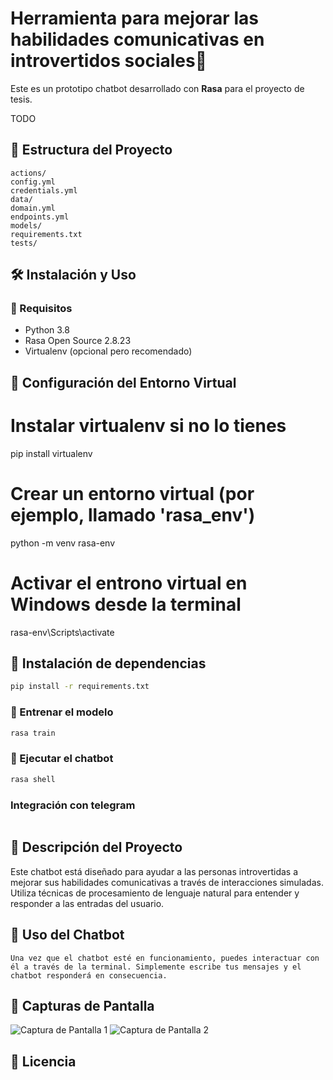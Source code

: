 # Herramienta para mejorar las habilidades comunicativas en introvertidos sociales🤖


Este es un prototipo chatbot desarrollado con **Rasa** para el proyecto de tesis.

TODO

## 📂 Estructura del Proyecto
```
actions/
config.yml
credentials.yml
data/
domain.yml
endpoints.yml
models/
requirements.txt
tests/
```

## 🛠 Instalación y Uso

### 🔹 Requisitos
- Python 3.8
- Rasa Open Source 2.8.23
- Virtualenv (opcional pero recomendado)

## 🔹 Configuración del Entorno Virtual
# Instalar virtualenv si no lo tienes
pip install virtualenv

# Crear un entorno virtual (por ejemplo, llamado 'rasa_env')
python -m venv rasa-env

# Activar el entrono virtual en Windows desde la terminal
rasa-env\Scripts\activate   


## 🔹 Instalación de dependencias
```sh
pip install -r requirements.txt
```

### 🔹 Entrenar el modelo
```sh
rasa train
```

### 🔹 Ejecutar el chatbot
```sh
rasa shell

```
### Integración con telegram
```

```

## 📝 Descripción del Proyecto
Este chatbot está diseñado para ayudar a las personas introvertidas a mejorar sus habilidades comunicativas a través de interacciones simuladas. Utiliza técnicas de procesamiento de lenguaje natural para entender y responder a las entradas del usuario.


## 🚀 Uso del Chatbot

```
Una vez que el chatbot esté en funcionamiento, puedes interactuar con él a través de la terminal. Simplemente escribe tus mensajes y el chatbot responderá en consecuencia.
```


## 📸 Capturas de Pantalla
![Captura de Pantalla 1](ruta/a/captura1.png)
![Captura de Pantalla 2](ruta/a/captura2.png)


## 📜 Licencia

